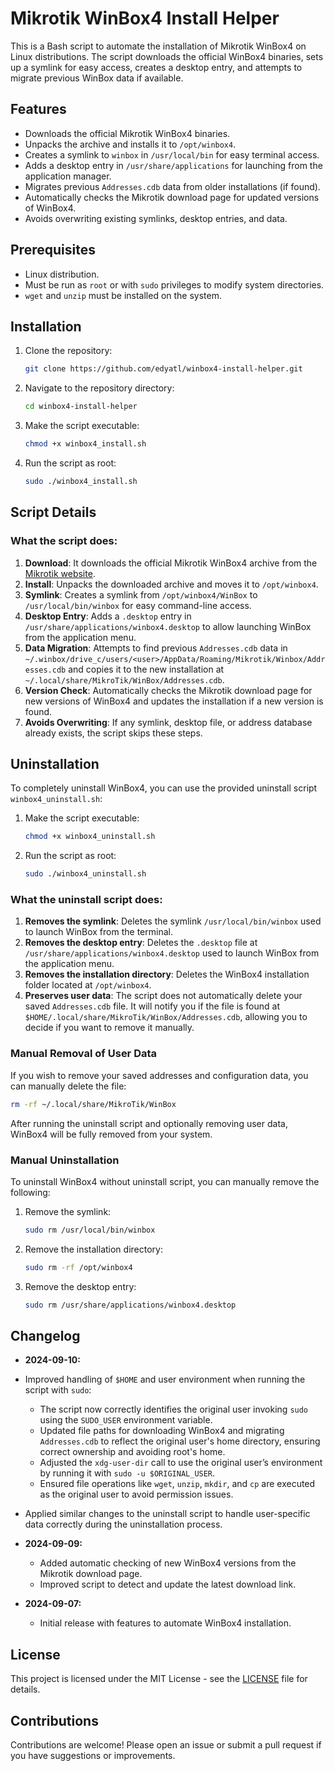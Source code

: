 # Mikrotik WinBox4 Install Helper

This is a Bash script to automate the installation of Mikrotik WinBox4 on Linux distributions. The script downloads the official WinBox4 binaries, sets up a symlink for easy access, creates a desktop entry, and attempts to migrate previous WinBox data if available.

## Features

- Downloads the official Mikrotik WinBox4 binaries.
- Unpacks the archive and installs it to `/opt/winbox4`.
- Creates a symlink to `winbox` in `/usr/local/bin` for easy terminal access.
- Adds a desktop entry in `/usr/share/applications` for launching from the application manager.
- Migrates previous `Addresses.cdb` data from older installations (if found).
- Automatically checks the Mikrotik download page for updated versions of WinBox4.
- Avoids overwriting existing symlinks, desktop entries, and data.

## Prerequisites

- Linux distribution.
- Must be run as `root` or with `sudo` privileges to modify system directories.
- `wget` and `unzip` must be installed on the system.

## Installation

1. Clone the repository:

   ```bash
   git clone https://github.com/edyatl/winbox4-install-helper.git
   ```

2. Navigate to the repository directory:

   ```bash
   cd winbox4-install-helper
   ```

3. Make the script executable:

   ```bash
   chmod +x winbox4_install.sh
   ```

4. Run the script as root:

   ```bash
   sudo ./winbox4_install.sh
   ```

## Script Details

### What the script does:

1. **Download**: It downloads the official Mikrotik WinBox4 archive from the [Mikrotik website](https://mikrotik.com/download).
2. **Install**: Unpacks the downloaded archive and moves it to `/opt/winbox4`.
3. **Symlink**: Creates a symlink from `/opt/winbox4/WinBox` to `/usr/local/bin/winbox` for easy command-line access.
4. **Desktop Entry**: Adds a `.desktop` entry in `/usr/share/applications/winbox4.desktop` to allow launching WinBox from the application menu.
5. **Data Migration**: Attempts to find previous `Addresses.cdb` data in `~/.winbox/drive_c/users/<user>/AppData/Roaming/Mikrotik/Winbox/Addresses.cdb` and copies it to the new installation at `~/.local/share/MikroTik/WinBox/Addresses.cdb`.
6. **Version Check**: Automatically checks the Mikrotik download page for new versions of WinBox4 and updates the installation if a new version is found.
7. **Avoids Overwriting**: If any symlink, desktop file, or address database already exists, the script skips these steps.

## Uninstallation

To completely uninstall WinBox4, you can use the provided uninstall script `winbox4_uninstall.sh`:

1. Make the script executable:

   ```bash
   chmod +x winbox4_uninstall.sh
   ```

2. Run the script as root:

   ```bash
   sudo ./winbox4_uninstall.sh
   ```

### What the uninstall script does:

1. **Removes the symlink**: Deletes the symlink `/usr/local/bin/winbox` used to launch WinBox from the terminal.
2. **Removes the desktop entry**: Deletes the `.desktop` file at `/usr/share/applications/winbox4.desktop` used to launch WinBox from the application menu.
3. **Removes the installation directory**: Deletes the WinBox4 installation folder located at `/opt/winbox4`.
4. **Preserves user data**: The script does not automatically delete your saved `Addresses.cdb` file. It will notify you if the file is found at `$HOME/.local/share/MikroTik/WinBox/Addresses.cdb`, allowing you to decide if you want to remove it manually.

### Manual Removal of User Data

If you wish to remove your saved addresses and configuration data, you can manually delete the file:

```bash
rm -rf ~/.local/share/MikroTik/WinBox
```

After running the uninstall script and optionally removing user data, WinBox4 will be fully removed from your system.

### Manual Uninstallation

To uninstall WinBox4 without uninstall script, you can manually remove the following:

1. Remove the symlink:

   ```bash
   sudo rm /usr/local/bin/winbox
   ```

2. Remove the installation directory:

   ```bash
   sudo rm -rf /opt/winbox4
   ```

3. Remove the desktop entry:

   ```bash
   sudo rm /usr/share/applications/winbox4.desktop
   ```

## Changelog

- **2024-09-10:**
- Improved handling of `$HOME` and user environment when running the script with `sudo`:
  - The script now correctly identifies the original user invoking `sudo` using the `SUDO_USER` environment variable.
  - Updated file paths for downloading WinBox4 and migrating `Addresses.cdb` to reflect the original user's home directory, ensuring correct ownership and avoiding root's home.
  - Adjusted the `xdg-user-dir` call to use the original user’s environment by running it with `sudo -u $ORIGINAL_USER`.
  - Ensured file operations like `wget`, `unzip`, `mkdir`, and `cp` are executed as the original user to avoid permission issues.
- Applied similar changes to the uninstall script to handle user-specific data correctly during the uninstallation process.

- **2024-09-09:**
    - Added automatic checking of new WinBox4 versions from the Mikrotik download page.
    - Improved script to detect and update the latest download link.

- **2024-09-07:**
    - Initial release with features to automate WinBox4 installation.

## License

This project is licensed under the MIT License - see the [LICENSE](LICENSE) file for details.

## Contributions

Contributions are welcome! Please open an issue or submit a pull request if you have suggestions or improvements.

